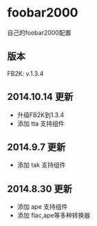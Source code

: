 foobar2000
==========

自己的foobar2000配置

## 版本 ##

FB2K: v.1.3.4

## 2014.10.14 更新 ##

* 升级FB2K到1.3.4
* 添加 tta 支持组件

## 2014.9.7 更新 ##

* 添加 tak 支持组件

## 2014.8.30 更新 ##

* 添加 ape 支持组件
* 添加 flac,ape等多种转换器

